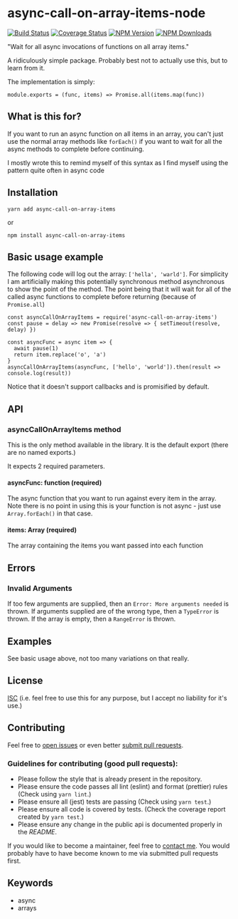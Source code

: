 # async-call-on-array-items-node

[![Build Status](https://travis-ci.org/nickmeldrum/async-call-on-array-items-node.svg?branch=master)](https://travis-ci.org/nickmeldrum/async-call-on-array-items-node)
[![Coverage Status](https://coveralls.io/repos/github/nickmeldrum/async-call-on-array-items-node/badge.svg?branch=master)](https://coveralls.io/github/nickmeldrum/async-call-on-array-items-node?branch=master)
[![NPM Version](https://img.shields.io/npm/v/async-call-on-array-items.svg)](https://www.npmjs.com/package/async-call-on-array-items)
[![NPM Downloads](https://img.shields.io/npm/dw/async-call-on-array-items.svg)](https://www.npmjs.com/package/async-call-on-array-items)

"Wait for all async invocations of functions on all array items."

A ridiculously simple package. Probably best not to actually use this, but to learn from it.

The implementation is simply:

```
module.exports = (func, items) => Promise.all(items.map(func))
```

## What is this for?

If you want to run an async function on all items in an array, you can't just use the normal array methods like `forEach()` if you want to wait for all the async methods to complete before continuing.

I mostly wrote this to remind myself of this syntax as I find myself using the pattern quite often in async code

## Installation

`yarn add async-call-on-array-items`

or

`npm install async-call-on-array-items`

## Basic usage example

The following code will log out the array: `['hella', 'warld']`. For simplicity I am artificially making this potentially synchronous method asynchronous to show the point of the method. The point being that it will wait for all of the called async functions to complete before returning (because of `Promise.all`)

```
const asyncCallOnArrayItems = require('async-call-on-array-items')
const pause = delay => new Promise(resolve => { setTimeout(resolve, delay) })

const asyncFunc = async item => {
  await pause(1)
  return item.replace('o', 'a')
}
asyncCallOnArrayItems(asyncFunc, ['hello', 'world']).then(result => console.log(result))
```

Notice that it doesn't support callbacks and is promisified by default.

## API

### asyncCallOnArrayItems method

This is the only method available in the library. It is the default export (there are no named exports.)

It expects 2 required parameters.

#### asyncFunc: function (required)

The async function that you want to run against every item in the array.
Note there is no point in using this is your function is not async - just use `Array.forEach()` in that case.

#### items: Array (required)

The array containing the items you want passed into each function

## Errors

### Invalid Arguments

If too few arguments are supplied, then an `Error: More arguments needed` is thrown.
If arguments supplied are of the wrong type, then a `TypeError` is thrown.
If the array is empty, then a `RangeError` is thrown.

## Examples

See basic usage above, not too many variations on that really.

## License

[ISC](https://opensource.org/licenses/ISC)
(i.e. feel free to use this for any purpose, but I accept no liability for it's use.)

## Contributing

Feel free to [open issues](https://github.com/nickmeldrum/async-call-on-array-items-node/issues) or even better [submit pull requests](https://github.com/nickmeldrum/async-call-on-array-items-node/pulls).

### Guidelines for contributing (good pull requests):

 * Please follow the style that is already present in the repository.
 * Please ensure the code passes all lint (eslint) and format (prettier) rules (Check using `yarn lint`.)
 * Please ensure all (jest) tests are passing (Check using `yarn test`.)
 * Please ensure all code is covered by tests. (Check the coverage report created by `yarn test`.)
 * Please ensure any change in the public api is documented properly in the *README*.

If you would like to become a maintainer, feel free to [contact me](https://github.com/nickmeldrum). You would probably have to have become known to me via submitted pull requests first.

## Keywords

 * async
 * arrays
